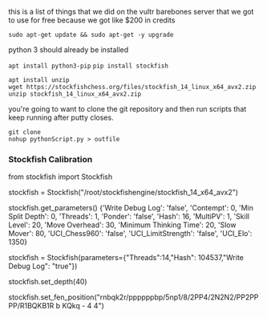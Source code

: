 this is a list of things that we did on the vultr barebones server that we got to use for free because we got like $200 in credits

`sudo apt-get update && sudo apt-get -y upgrade`

python 3 should already be installed

`apt install python3-pip`
`pip install stockfish`

```
apt install unzip
wget https://stockfishchess.org/files/stockfish_14_linux_x64_avx2.zip
unzip stockfish_14_linux_x64_avx2.zip
```

you're going to want to clone the git repository and then run scripts that keep running after putty closes.
```
git clone
nohup pythonScript.py > outfile
```

### Stockfish Calibration

from stockfish import Stockfish

stockfish = Stockfish("/root/stockfishengine/stockfish_14_x64_avx2")

stockfish.get_parameters()
{'Write Debug Log': 'false', 'Contempt': 0, 'Min Split Depth': 0, 'Threads': 1, 'Ponder': 'false', 'Hash': 16, 'MultiPV': 1, 'Skill Level': 20, 'Move Overhead': 30, 'Minimum Thinking Time': 20, 'Slow Mover': 80, 'UCI_Chess960': 'false', 'UCI_LimitStrength': 'false', 'UCI_Elo': 1350}

stockfish = Stockfish(parameters={"Threads":14,"Hash": 104537,"Write Debug Log": "true"})

stockfish.set_depth(40)


stockfish.set_fen_position("rnbqk2r/ppppppbp/5np1/8/2PP4/2N2N2/PP2PPPP/R1BQKB1R b KQkq - 4 4")



